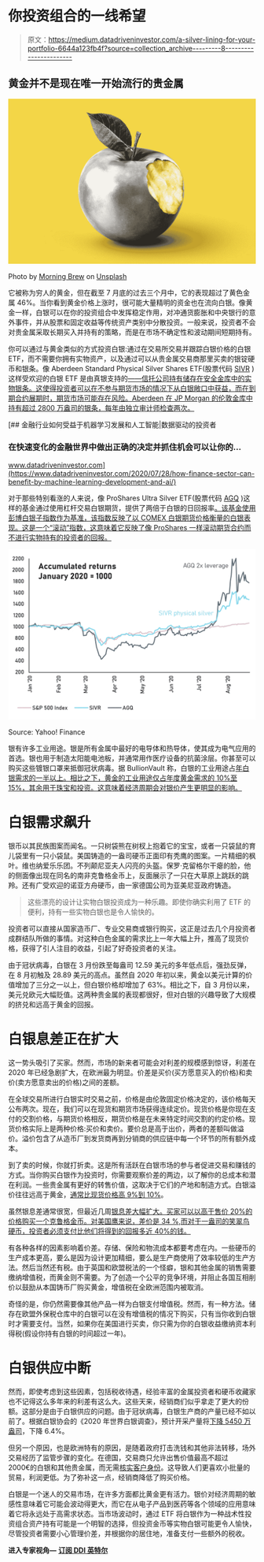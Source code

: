 # 你投资组合的一线希望

> 原文：<https://medium.datadriveninvestor.com/a-silver-lining-for-your-portfolio-6644a123fb4f?source=collection_archive---------8----------------------->

## 黄金并不是现在唯一开始流行的贵金属

![](img/f75eab082ebda2ce2c8dae7457f65497.png)

Photo by [Morning Brew](https://unsplash.com/@morningbrew?utm_source=medium&utm_medium=referral) on [Unsplash](https://unsplash.com?utm_source=medium&utm_medium=referral)

它被称为穷人的黄金，但在截至 7 月底的过去三个月中，它的表现超过了黄色金属 46%。当你看到黄金价格上涨时，很可能大量精明的资金也在流向白银。像黄金一样，白银可以在你的投资组合中发挥稳定作用，对冲通货膨胀和中央银行的意外事件，并从股票和固定收益等传统资产类别中分散投资。一般来说，投资者不会对贵金属采取长期买入并持有的策略，而是在市场不确定性和波动期间短期持有。

你可以通过与黄金类似的方式投资白银:通过在交易所交易并跟踪白银价格的白银 ETF，而不需要你拥有实物资产，以及通过可以从贵金属交易商那里买卖的银锭硬币和银条。像 Aberdeen Standard Physical Silver Shares ETF(股票代码 [SIVR](https://finance.yahoo.com/quote/SIVR?ltr=1) )这样受欢迎的白银 ETF 是由真银支持的[——信托公司持有储存在安全金库中的实物银条。这使得投资者可以在不参与期货市场的情况下从白银敞口中获益，而在到期合约展期时，期货市场可能存在风险。Aberdeen 在 JP Morgan 的伦敦金库中持有超过 2800 万盎司的银条，每年由独立审计师检查两次。](https://www.aberdeenstandard.com/docs?editionId=7690ff0f-7aed-44f1-b573-3146cc0d5c1e)

[](https://www.datadriveninvestor.com/2020/07/28/how-finance-sector-can-benefit-by-machine-learning-development-and-ai/) [## 金融行业如何受益于机器学习发展和人工智能|数据驱动的投资者

### 在快速变化的金融世界中做出正确的决定并抓住机会可以让你的…

www.datadriveninvestor.com](https://www.datadriveninvestor.com/2020/07/28/how-finance-sector-can-benefit-by-machine-learning-development-and-ai/) 

对于那些特别看涨的人来说，像 ProShares Ultra Silver ETF(股票代码 [AGQ](https://finance.yahoo.com/quote/AGQ?p=AGQ&.tsrc=fin-srch) )这样的基金通过使用杠杆交易白银期货，提供了两倍于白银的日回报率[。该基金使用彭博白银子指数作为基准，该指数反映了以 COMEX 白银期货价格衡量的白银表现。这是一个“滚动”指数，这意味着它反映了像 ProShares 一样滚动期货合约而不进行实物持有的投资者的回报。](https://www.proshares.com/media/fact_sheet/ProSharesFactSheetAGQ.pdf?param=1598347158664)

![](img/fff6434764b954ce31cecaa7c445abb0.png)

Source: Yahoo! Finance

银有许多工业用途。银是所有金属中最好的电导体和热导体，使其成为电气应用的首选。银也用于制造太阳能电池板，并通常用作医疗设备的抗菌涂层。你甚至可以购买这些镀银口罩来抵御冠状病毒。据 BullionVault 称，白银的工业用途占[年白银需求的一半以上。相比之下，黄金的工业用途仅占年度黄金需求的 10%至 15%，其余用于珠宝和投资。这意味着经济周期会对银价产生更明显的影响。](https://www.bullionvault.com/silver-guide/silver-industrial-demand)

# **白银需求飙升**

银币以其民族图案而闻名。一只树袋熊在树杈上抱着它的宝宝，或者一只袋鼠的育儿袋里有一只小袋鼠。美国铸造的一盎司硬币正面印有秃鹰的图案。一片精细的枫叶。维也纳爱乐乐团。不列颠尼亚夫人闪亮的头盔。保罗·克留格尔干瘪的脸，他的侧面像出现在同名的南非克鲁格金币上，反面展示了一只在大草原上跳跃的跳羚。还有广受欢迎的诺亚方舟硬币，由一家德国公司为亚美尼亚政府铸造。

> 这些漂亮的设计让实物白银投资成为一种乐趣。即使你确实利用了 ETF 的便利，持有一些实物白银也是令人愉快的。

投资者可以直接从国家造币厂、专业交易商或银行购买，这正是过去几个月投资者成群结队所做的事情。对这种白色金属的需求比上一年大幅上升，推高了现货价格，获得了引人注目的收益，引起了好奇投资者的关注。

由于冠状病毒，白银在 3 月份跌至每盎司 12.59 美元的多年低点后，强劲反弹，在 8 月初触及 28.89 美元的高点。虽然自 2020 年初以来，黄金以美元计算的价值增加了三分之一以上，但白银价格却增加了 63%。相比之下，自 3 月份以来，美元兑欧元大幅贬值。这两种贵金属的表现都很好，但对白银的兴趣导致了大规模的挤兑和远高于黄金的回报。

# 白银息差正在扩大

这一势头吸引了买家。然而，市场的新来者可能会对利差的规模感到惊讶，利差在 2020 年已经急剧扩大，在欧洲最为明显。价差是买价(买方愿意买入的价格)和卖价(卖方愿意卖出的价格)之间的差额。

在全球交易所进行白银实时交易之前，价格是由伦敦固定价格决定的，该价格每天公布两次。现在，我们可以在现货和期货市场获得连续定价。现货价格是你现在支付的交割价格，与期货价格相反，期货价格是在未来特定时间交割的约定价格。现货价格实际上是两种价格:买价和卖价。要价总是高于出价，两者的差额叫做溢价。溢价包含了从造币厂到发货商再到分销商的供应链中每一个环节的所有额外成本。

到了卖的时候，你就打折卖。这是所有活跃在白银市场的参与者促进交易和赚钱的方式。当你购买白银作为投资时，你需要观察价差的两边，以了解你的总成本和潜在利润。一些贵金属有更好的转售价值，这取决于它们的产地和制造方式。白银溢价往往远高于黄金，[通常比现货价格高 9%到 10%](https://www.youtube.com/watch?v=BwM4WxpzUao)。

虽然银息差通常很宽，但最近几周[银息差大幅扩大。买家可以以高于售价 20%的价格购买一个克鲁格金币。对美国鹰来说，差价是 34 %,而对于一盎司的笑翠鸟硬币，投资者必须支付比他们将得到的回报多近 40%的钱。](https://www.degussa-goldhandel.de/infothek/preisliste/)

有各种各样的因素影响着价差。存储、保险和物流成本都要考虑在内。一些硬币的生产成本更高，要么是因为设计更加精细，要么是生产商使用了效率较低的生产方法。然后当然还有税。由于英国和欧盟税法的一个怪癖，银和其他金属的销售需要缴纳增值税，而黄金则不需要。为了创造一个公平的竞争环境，并阻止各国互相削价以鼓励从本国铸币厂购买黄金，增值税在全欧洲范围内被取消。

奇怪的是，你仍然需要像其他产品一样为白银支付增值税。然而，有一种方法。储存在欧盟外保税仓库中的白银可以在没有增值税的情况下购买，只有当你收到白银时才需要支付。当然，如果你在美国进行买卖，你只需为你的白银收益缴纳资本利得税(假设你持有白银的时间超过一年)。

# 白银供应中断

然而，即使考虑到这些因素，包括税收待遇，经验丰富的金属投资者和硬币收藏家也不记得这么多年来的利差有这么大。这些天来，经销商们似乎拿走了更大的份额。这部分是由于白银供应的问题。由于冠状病毒，白银生产商的产量已经不如以前了。根据白银协会的《2020 年世界白银调查》，预计开采产量将[下降 5450 万盎司](https://smallcaps.com.au/silver-mine-production-covid-19-global-output-drop-2020/)，下降 6.4%。

但另一个原因，也是欧洲特有的原因，是随着政府打击洗钱和其他非法转移，场外交易经历了监管步骤的变化。在德国，交易商只允许出售价值最高不超过 2000€的白银和其他贵金属，而无需[核实客户身份](https://safehaven.com/commodities/precious-metals/Why-Germany-Is-Going-To-War-With-Gold.html)。这导致人们更喜欢小批量的贸易，利润更低。为了弥补这一点，经销商降低了购买价格。

白银是一个迷人的交易市场，在许多方面都比黄金更有活力。银价对经济周期的敏感性意味着它可能会波动得更大，而它在从电子产品到医药等各个领域的应用意味着它将永远处于高需求状态。当市场波动时，通过 ETF 将白银作为一种战术性投资组合资产持有可能是一个明智的选择，但投资金币等实物白银可能更令人愉快，尽管投资者需要小心管理价差，并根据你的居住地，准备支付一些额外的税收。

**进入专家视角—** [**订阅 DDI 英特尔**](https://datadriveninvestor.com/ddi-intel)